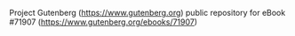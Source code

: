 Project Gutenberg (https://www.gutenberg.org) public repository
for eBook #71907 (https://www.gutenberg.org/ebooks/71907)
